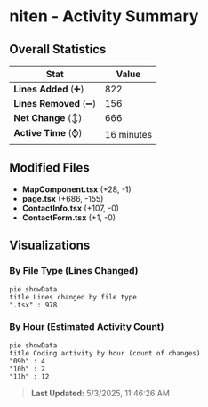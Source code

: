 # niten - Activity Summary 

## Overall Statistics

| Stat                   | Value                                                             |
| ---------------------- | ----------------------------------------------------------------- |
| **Lines Added** (➕)   | 822                                          |
| **Lines Removed** (➖) | 156                                        |
| **Net Change** (↕)    | 666                |
| **Active Time** (⌚)   | 16 minutes |


## Modified Files
- **MapComponent.tsx** (+28, -1)
- **page.tsx** (+686, -155)
- **ContactInfo.tsx** (+107, -0)
- **ContactForm.tsx** (+1, -0)

## Visualizations

### By File Type (Lines Changed)

```mermaid
pie showData
title Lines changed by file type
".tsx" : 978
```

### By Hour (Estimated Activity Count)

```mermaid
pie showData
title Coding activity by hour (count of changes)
"09h" : 4
"10h" : 2
"11h" : 12
```


> **Last Updated:** 5/3/2025, 11:46:26 AM